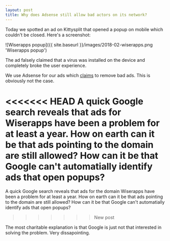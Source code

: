 ```yaml
---
layout: post
title: Why does Adsense still allow bad actors on its network?
---
```


Today we spotted an ad on Kittysplit that opened a popup on mobile which couldn't be closed. Here's a screenshot:

![Wiserapps popup]({{ site.baseurl }}/images/2018-02-wiserapps.png 'Wiserapps popup')

The ad falsely claimed that a virus was installed on the device and completely broke the user experience.

We use Adsense for our ads which [claims](https://blog.google/topics/ads/how-we-fought-bad-ads-sites-and-scammers-2016/) to remove bad ads. This is obviously not the case.

<<<<<<< HEAD
A quick Google search reveals that ads for Wiserapps have been a problem for at least a year. How on earth can it be that ads pointing to the domain are still allowed? How can it be that Google can't automatially identify ads that open popups?
=======
A quick Google search reveals that ads for the domain Wiserapps have been a problem for at least a year. How on earth can it be that ads pointing to the domain are still allowed? How can it be that Google can't automatially identify ads that open popups? 
>>>>>>> New post

The most charitable explanation is that Google is just not that interested in solving the problem. Very dissapointing.
